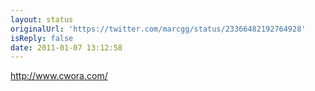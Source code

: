 ```yaml
---
layout: status
originalUrl: 'https://twitter.com/marcgg/status/23366482192764928'
isReply: false
date: 2011-01-07 13:12:58
---
```


http://www.cwora.com/
